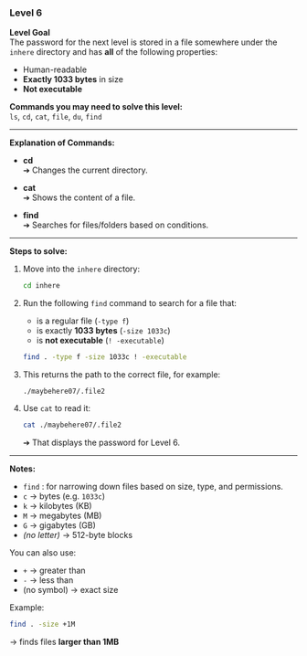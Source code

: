 ### Level 6

**Level Goal**  
The password for the next level is stored in a file somewhere under the `inhere` directory and has **all** of the following properties:

- Human-readable  
- **Exactly 1033 bytes** in size  
- **Not executable**

**Commands you may need to solve this level:**  
`ls`, `cd`, `cat`, `file`, `du`, `find`

---

**Explanation of Commands:**

- **cd**  
  ➔ Changes the current directory.

- **cat**  
  ➔ Shows the content of a file.

- **find**  
  ➔ Searches for files/folders based on conditions.

---

**Steps to solve:**

1. Move into the `inhere` directory:

   ```bash
   cd inhere
   ```

2. Run the following `find` command to search for a file that:
   - is a regular file (`-type f`)
   - is exactly **1033 bytes** (`-size 1033c`)
   - is **not executable** (`! -executable`)

   ```bash
   find . -type f -size 1033c ! -executable
   ```

3. This returns the path to the correct file, for example:

   ```
   ./maybehere07/.file2
   ```

4. Use `cat` to read it:

   ```bash
   cat ./maybehere07/.file2
   ```

   ➔ That displays the password for Level 6.

---

**Notes:**

- `find` : for narrowing down files based on size, type, and permissions.
- `c` → bytes (e.g. `1033c`)
- `k` → kilobytes (KB)
- `M` → megabytes (MB)
- `G` → gigabytes (GB)
- *(no letter)* → 512-byte blocks

You can also use:
- `+` → greater than  
- `-` → less than  
- (no symbol) → exact size

Example:
```bash
find . -size +1M
```
→ finds files **larger than 1MB**

